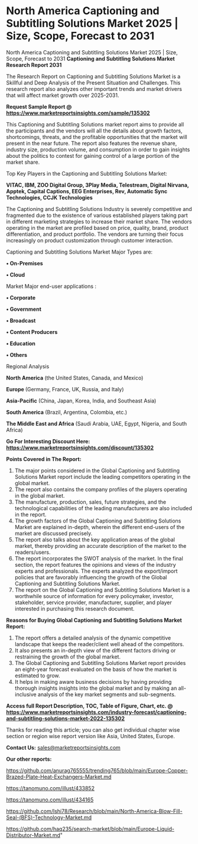 # North America Captioning and Subtitling Solutions Market 2025 | Size, Scope, Forecast to 2031
 North America Captioning and Subtitling Solutions Market 2025 | Size, Scope, Forecast to 2031
<strong>Captioning and Subtitling Solutions Market Research Report 2031</strong>

The Research Report on Captioning and Subtitling Solutions Market is a Skillful and Deep Analysis of the Present Situation and Challenges. This research report also analyzes other important trends and market drivers that will affect market growth over 2025-2031.

<strong>Request Sample Report @ <a href=https://www.marketreportsinsights.com/sample/135302>https://www.marketreportsinsights.com/sample/135302</a></strong>

This Captioning and Subtitling Solutions market report aims to provide all the participants and the vendors will all the details about growth factors, shortcomings, threats, and the profitable opportunities that the market will present in the near future. The report also features the revenue share, industry size, production volume, and consumption in order to gain insights about the politics to contest for gaining control of a large portion of the market share.

Top Key Players in the Captioning and Subtitling Solutions Market:

<strong>VITAC, IBM, ZOO Digital Group, 3Play Media, Telestream, Digital Nirvana, Apptek, Capital Captions, EEG Enterprises, Rev, Automatic Sync Technologies, CCJK Technologies</strong>

The Captioning and Subtitling Solutions Industry is severely competitive and fragmented due to the existence of various established players taking part in different marketing strategies to increase their market share. The vendors operating in the market are profiled based on price, quality, brand, product differentiation, and product portfolio. The vendors are turning their focus increasingly on product customization through customer interaction.

Captioning and Subtitling Solutions Market Major Types are:

<strong>• On-Premises

• Cloud</strong>

Market Major end-user applications :

<strong>• Corporate

• Government

• Broadcast

• Content Producers

• Education

• Others</strong>

Regional Analysis

</u><strong><b>North America</b></strong> (the United States, Canada, and Mexico)

<strong><b>Europe </b></strong>(Germany, France, UK, Russia, and Italy)

<strong><b>Asia-Pacific</b></strong> (China, Japan, Korea, India, and Southeast Asia)

<strong><b>South America</b></strong> (Brazil, Argentina, Colombia, etc.)

<strong><b>The Middle East and Africa</b></strong> (Saudi Arabia, UAE, Egypt, Nigeria, and South Africa)

<strong>Go For Interesting Discount Here: <a href=https://www.marketreportsinsights.com/discount/135302>https://www.marketreportsinsights.com/discount/135302</a></strong>

<strong>Points Covered in The Report:</strong>
<ol>
  <li>The major points considered in the Global Captioning and Subtitling Solutions Market report include the leading competitors operating in the global market.</li>
  <li>The report also contains the company profiles of the players operating in the global market.</li>
  <li>The manufacture, production, sales, future strategies, and the technological capabilities of the leading manufacturers are also included in the report.</li>
  <li>The growth factors of the Global Captioning and Subtitling Solutions Market are explained in-depth, wherein the different end-users of the market are discussed precisely.</li>
  <li>The report also talks about the key application areas of the global market, thereby providing an accurate description of the market to the readers/users.</li>
  <li>The report incorporates the SWOT analysis of the market. In the final section, the report features the opinions and views of the industry experts and professionals. The experts analyzed the export/import policies that are favorably influencing the growth of the Global Captioning and Subtitling Solutions Market.</li>
  <li>The report on the Global Captioning and Subtitling Solutions Market is a worthwhile source of information for every policymaker, investor, stakeholder, service provider, manufacturer, supplier, and player interested in purchasing this research document.</li>
</ol>
<strong>Reasons for Buying Global Captioning and Subtitling Solutions Market Report:</strong>

<ol>
  <li>The report offers a detailed analysis of the dynamic competitive landscape that keeps the reader/client well ahead of the competitors.</li>
  <li>It also presents an in-depth view of the different factors driving or restraining the growth of the global market.</li>
  <li>The Global Captioning and Subtitling Solutions Market report provides an eight-year forecast evaluated on the basis of how the market is estimated to grow.</li>
  <li>It helps in making aware business decisions by having providing thorough insights insights into the global market and by making an all-inclusive analysis of the key market segments and sub-segments.</li>
</ol>
<strong>Access full Report Description, TOC, Table of Figure, Chart, etc. @ <a href=https://www.marketreportsinsights.com/industry-forecast/captioning-and-subtitling-solutions-market-2022-135302>https://www.marketreportsinsights.com/industry-forecast/captioning-and-subtitling-solutions-market-2022-135302</a></strong>


Thanks for reading this article; you can also get individual chapter wise section or region wise report version like Asia, United States, Europe.

<strong>Contact Us:</strong>
sales@marketreportsinsights.com

<strong>Our other reports:</strong>

<a href=https://github.com/anurag765555/trending765/blob/main/Europe-Copper-Brazed-Plate-Heat-Exchangers-Market.md>https://github.com/anurag765555/trending765/blob/main/Europe-Copper-Brazed-Plate-Heat-Exchangers-Market.md</a>

<a href=https://tanomuno.com/illust/433852>https://tanomuno.com/illust/433852</a>

<a href=https://tanomuno.com/illust/434165>https://tanomuno.com/illust/434165</a>

<a href=https://github.com/Ishi78/Research/blob/main/North-America-Blow-Fill-Seal-(BFS)-Technology-Market.md>https://github.com/Ishi78/Research/blob/main/North-America-Blow-Fill-Seal-(BFS)-Technology-Market.md</a>

<a href=https://github.com/haq235/search-market/blob/main/Europe-Liquid-Distributor-Market.md>https://github.com/haq235/search-market/blob/main/Europe-Liquid-Distributor-Market.md</a>"
